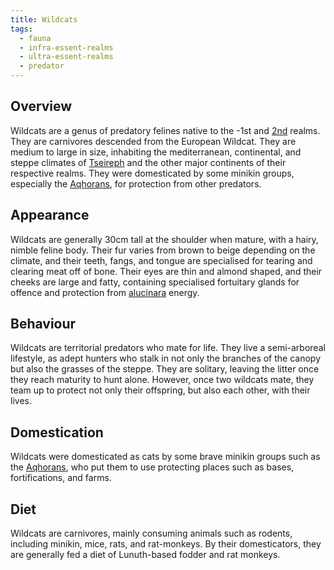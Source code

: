 ```yaml
---
title: Wildcats
tags:
  - fauna
  - infra-essent-realms
  - ultra-essent-realms
  - predator
---
```

## Overview
Wildcats are a genus of predatory felines native to the -1st and [2nd](lore/2nd-realm.md) realms. They are carnivores descended from the European Wildcat. They are medium to large in size, inhabiting the mediterranean, continental, and steppe climates of [Tseireph](lore/2nd-realm/tseireph.md) and the other major continents of their respective realms. They were domesticated by some minikin groups, especially the [Aqhorans](lore/2nd-realm/oyholiric/aqhor*.md), for protection from other predators.
## Appearance
Wildcats are generally 30cm tall at the shoulder when mature, with a hairy, nimble feline body. Their fur varies from brown to beige depending on the climate, and their teeth, fangs, and tongue are specialised for tearing and clearing meat off of bone. Their eyes are thin and almond shaped, and their cheeks are large and fatty, containing specialised fortuitary glands for offence and protection from [alucinara](lore/cosmology/alucinara.md) energy.
## Behaviour
Wildcats are territorial predators who mate for life. They live a semi-arboreal lifestyle, as adept hunters who stalk in not only the branches of the canopy but also the grasses of the steppe. They are solitary, leaving the litter once they reach maturity to hunt alone. However, once two wildcats mate, they team up to protect not only their offspring, but also each other, with their lives.
## Domestication
Wildcats were domesticated as cats by some brave minikin groups such as the [Aqhorans](lore/2nd-realm/oyholiric/aqhor*.md), who put them to use protecting places such as bases, fortifications, and farms. 
## Diet
Wildcats are carnivores, mainly consuming animals such as rodents, including minikin, mice, rats, and rat-monkeys. By their domesticators, they are generally fed a diet of Lunuth-based fodder and rat monkeys.
